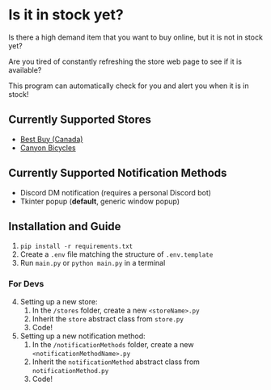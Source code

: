 # Is it in stock yet?

Is there a high demand item that you want to buy online, but it is not in stock yet?

Are you tired of constantly refreshing the store web page to see if it is available?

This program can automatically check for you and alert you when it is in stock!

## Currently Supported Stores
- [Best Buy (Canada)](https://www.bestbuy.ca/)
- [Canyon Bicycles](https://www.canyon.com/)

## Currently Supported Notification Methods
- Discord DM notification (requires a personal Discord bot)
- Tkinter popup (**default**, generic window popup)

## Installation and Guide
1. `pip install -r requirements.txt`
2. Create a `.env` file matching the structure of `.env.template`
3. Run `main.py` or `python main.py` in a terminal

### For Devs
4. Setting up a new store:
    1. In the `/stores` folder, create a new `<storeName>.py` 
    2. Inherit the `store` abstract class from `store.py`
    3. Code!
5. Setting up a new notification method:
    1. In the `/notificationMethods` folder, create a new `<notificationMethodName>.py` 
    2. Inherit the `notificationMethod` abstract class from `notificationMethod.py`
    3. Code!
